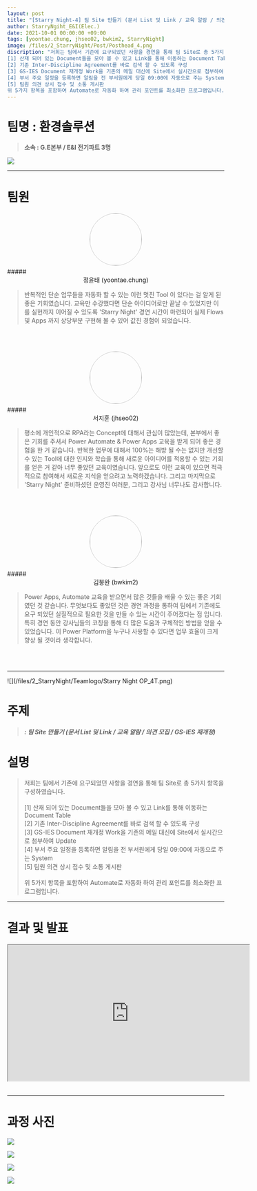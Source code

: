 ```yaml
---
layout: post
title: "[Starry Night-4] 팀 Site 만들기 (문서 List 및 Link / 교육 알람 / 의견 모집 / GS-IES 재개정)"
author: StarryNgiht_E&I(Elec.)
date: 2021-10-01 00:00:00 +09:00
tags: [yoontae.chung, jhseo02, bwkim2, StarryNight]
image: /files/2_StarryNight/Post/Posthead_4.png
discription: "저희는 팀에서 기존에 요구되었던 사항을 경연을 통해 팀 Site로 총 5가지 항목을 구성하였습니다.   
[1] 산재 되어 있는 Document들을 모아 볼 수 있고 Link를 통해 이동하는 Document Table 
[2] 기존 Inter-Discipline Agreement를 바로 검색 할 수 있도록 구성 
[3] GS-IES Document 재개정 Work을 기존의 메일 대신에 Site에서 실시간으로 첨부하여 Update 
[4] 부서 주요 일정을 등록하면 알림을 전 부서원에게 당일 09:00에 자동으로 주는 System 
[5] 팀원 의견 상시 접수 및 소통 게시판 
위 5가지 항목을 포함하여 Automate로 자동화 하여 관리 포인트를 최소화한 프로그램입니다."
---
```



# 팀명 : 환경솔루션

> **소속 : G.E본부 / E&I 전기파트 3명**

![](/files/2_StarryNight/Post/4/2_4_pic_T.jpg)

----------------------------------------------------------------------------------------

# 팀원

<center><img src="/files/2_StarryNight/Post/4/14-0.jpg" style="width:120px; height:120px; border-radius:50%; border: 1px solid #ccc; margin-bottom: 5px;"></center>
##### <center>정윤태 (yoontae.chung)</center>

>반복적인 단순 업무들을 자동화 할 수 있는 이런 멋진 Tool 이 있다는 걸 알게 된 좋은 기회였습니다. 교육만 수강했다면 단순 아이디어로만 끝날 수 있었지만 이를 실현까지 이어질 수 있도록 'Starry Night' 경연 시간이 마련되어 실제 Flows 및 Apps 까지 상당부분 구현해 볼 수 있어 값진 경험이 되었습니다.

<br><br>

<center><img src="/files/2_StarryNight/Post/4/12-0.jpg" style="width:120px; height:120px; border-radius:50%; border: 1px solid #ccc; margin-bottom: 5px;"></center>
##### <center>서지훈 (jhseo02)</center>

>평소에 개인적으로 RPA라는 Concept에 대해서 관심이 많았는데, 본부에서 좋은 기회를 주셔서 Power Automate & Power Apps 교육을 받게 되어 좋은 경험을 한 거 같습니다. 반복한 업무에 대해서 100%는 해방 될 수는 없지만 개선할 수 있는 Tool에 대한 인지와 학습을 통해 새로운 아이디어를 적용할 수 있는 기회를 얻은 거 같아 너무 좋았던 교육이였습니다. 앞으로도 이런 교육이 있으면 적극적으로 참여해서 새로운 지식을 얻으려고 노력하겠습니다. 그리고 마지막으로 'Starry Night' 준비하셨던 운영진 여러분, 그리고 강사님 너무나도 감사합니다. 

<br><br>

<center><img src="/files/2_StarryNight/Post/4/13-0.jpg" style="width:120px; height:120px; border-radius:50%; border: 1px solid #ccc; margin-bottom: 5px;"></center>
##### <center>김봉완 (bwkim2)</center>

>Power Apps, Automate 교육을 받으면서 많은 것들을 배울 수 있는 좋은 기회였던 것 같습니다. 무엇보다도 좋았던 것은 경연 과정을 통하여 팀에서 기존에도 요구 되었던 실질적으로 필요한 것을 만들 수 있는 시간이 주어졌다는 점 입니다. 특히 경연 동안 강사님들의 코칭을 통해 더 많은 도움과 구체적인 방법을 얻을 수 있었습니다. 이 Power Platform을 누구나 사용할 수 있다면 업무 효율이 크게 향상 될 것이라 생각합니다.  

<br><br>

----------------------------------------------------------------------------------------

![](/files/2_StarryNight/Teamlogo/Starry Night OP_4T.png)

# 주제 
> ##### : 팀 Site 만들기 (문서 List 및 Link / 교육 알람 / 의견 모집 / GS-IES 재개정)


# 설명
>저희는 팀에서 기존에 요구되었던 사항을 경연을 통해 팀 Site로 총 5가지 항목을 구성하였습니다.<br><br>
[1] 산재 되어 있는 Document들을 모아 볼 수 있고 Link를 통해 이동하는 Document Table<br>
[2] 기존 Inter-Discipline Agreement를 바로 검색 할 수 있도록 구성<br>
[3] GS-IES Document 재개정 Work을 기존의 메일 대신에 Site에서 실시간으로 첨부하여 Update<br>
[4] 부서 주요 일정을 등록하면 알림을 전 부서원에게 당일 09:00에 자동으로 주는 System<br>
[5] 팀원 의견 상시 접수 및 소통 게시판<br><br>
위 5가지 항목을 포함하여 Automate로 자동화 하여 관리 포인트를 최소화한 프로그램입니다.


----------------------------------------------------------------------------------------

# 결과 및 발표

<div class="video-container" align="center">
	<iframe width="560" height="315" src="https://www.youtube.com/embed/dZTZKCpZaDo" title="YouTube video player" frameborder="1" allow="accelerometer; autoplay; clipboard-write; encrypted-media; gyroscope; picture-in-picture" allowfullscreen></iframe>
</div><br>

----------------------------------------------------------------------------------------

# 과정 사진

![](/files/2_StarryNight/Post/4/2_4_pic_A.jpg)

![](/files/2_StarryNight/Post/4/2_4_B.jpg)

![](/files/2_StarryNight/Post/4/2_4_pic_B.jpg)

![](/files/2_StarryNight/Post/4/2_4_pic_C.jpg)
